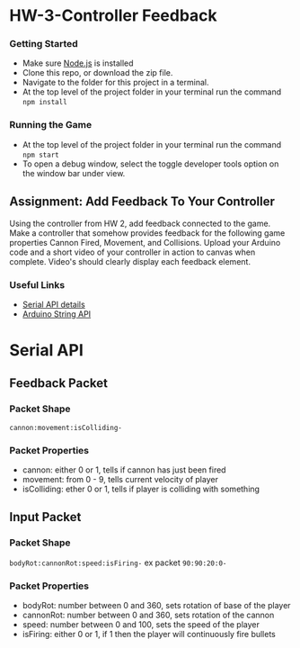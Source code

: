 # HW-3-Controller Feedback

### Getting Started
- Make sure [Node.js](https://nodejs.org/en/) is installed
- Clone this repo, or download the zip file.
- Navigate to the folder for this project in a terminal.
- At the top level of the project folder in your terminal run the command `npm install`

### Running the Game
- At the top level of the project folder in your terminal run the command `npm start`
- To open a debug window, select the toggle developer tools option on the window bar under view.

## Assignment: Add Feedback To Your Controller
Using the controller from HW 2, add feedback connected to the game. Make a controller that somehow provides feedback for the following game properties Cannon Fired, Movement, and Collisions. Upload your Arduino code and a short video of your controller in action to canvas when complete. Video's should clearly display each feedback element.

### Useful Links
- [Serial API details](https://www.arduino.cc/reference/en/language/functions/communication/serial/)
- [Arduino String API](https://www.arduino.cc/reference/en/language/variables/data-types/stringobject/)

# Serial API

## Feedback Packet

### Packet Shape
`cannon:movement:isColliding-`

### Packet Properties
- cannon: either 0 or 1, tells if cannon has just been fired
- movement: from 0 - 9, tells current velocity of player
- isColliding: ether 0 or 1, tells if player is colliding with something

## Input Packet

### Packet Shape
`bodyRot:cannonRot:speed:isFiring-`
ex packet `90:90:20:0-`

### Packet Properties
- bodyRot: number between 0 and 360, sets rotation of base of the player
- cannonRot: number between 0 and 360, sets rotation of the cannon
- speed: number between 0 and 100, sets the speed of the player
- isFiring: either 0 or 1, if 1 then the player will continuously fire bullets
